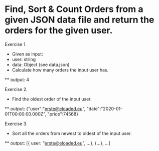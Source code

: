 # Find, Sort & Count Orders from a given JSON data file and return the orders for the given user. 

Exercise 1.

  - Given as input:
  - user: string
  - data: Object (see data.json)
  - Calculate how many orders the input user has.
  
 ** output: 4

Exercise 2.

  - Find the oldest order of the input user.
  
 ** output: {"user":"erste@eloaded.eu", "date":"2020-01-01T00:00:00.000Z", "price":74568}

Exercise 3.

  - Sort all the orders from newest to oldest of the input user.
  
 ** output: [{ user: "erste@eloaded.eu", ...}, {...}, ...]
